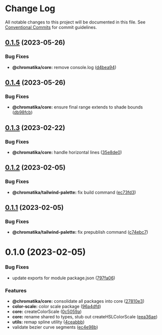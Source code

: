 # Change Log

All notable changes to this project will be documented in this file.
See [Conventional Commits](https://conventionalcommits.org) for commit guidelines.

## [0.1.5](https://github.com/tkofh/chromatika/compare/@chromatika/core@0.1.4...@chromatika/core@0.1.5) (2023-05-26)

### Bug Fixes

- **@chromatika/core:** remove console.log ([d4bea94](https://github.com/tkofh/chromatika/commit/d4bea940fe3982f1f0c93e97e9b0979973ece933))

## [0.1.4](https://github.com/tkofh/chromatika/compare/@chromatika/core@0.1.3...@chromatika/core@0.1.4) (2023-05-26)

### Bug Fixes

- **@chromatika/core:** ensure final range extends to shade bounds ([db98fcb](https://github.com/tkofh/chromatika/commit/db98fcbfb48b99a96613f622fc52b793c94d5d8c))

## [0.1.3](https://github.com/tkofh/chromatika/compare/@chromatika/core@0.1.2...@chromatika/core@0.1.3) (2023-02-22)

### Bug Fixes

- **@chromatika/core:** handle horizontal lines ([35e8de0](https://github.com/tkofh/chromatika/commit/35e8de096ad04bf5ec1a8fee716708a85d4bac07))

## [0.1.2](https://github.com/tkofh/chromatika/compare/@chromatika/core@0.1.1...@chromatika/core@0.1.2) (2023-02-05)

### Bug Fixes

- **@chromatika/tailwind-palette:** fix build command ([ec73fd3](https://github.com/tkofh/chromatika/commit/ec73fd359bd1a4d92d10a423ab2bf2952e29da29))

## [0.1.1](https://github.com/tkofh/chromatika/compare/@chromatika/core@0.1.0...@chromatika/core@0.1.1) (2023-02-05)

### Bug Fixes

- **@chromatika/tailwind-palette:** fix prepublish command ([c74ebc7](https://github.com/tkofh/chromatika/commit/c74ebc7abe2620fefec8443624c82894902c3e74))

# 0.1.0 (2023-02-05)

### Bug Fixes

- update exports for module package.json ([797fa06](https://github.com/tkofh/chromatika/commit/797fa06442ba98ddbc5961d197514b14dd78e313))

### Features

- **@chromatika/core:** consolidate all packages into core ([27810e3](https://github.com/tkofh/chromatika/commit/27810e35a1159bd6c48df3916f74fc4e1a59180c))
- **color-scale:** color scale package ([96a4dfd](https://github.com/tkofh/chromatika/commit/96a4dfde3728da255bb5cd9c1a5c71fa0f7383ce))
- **core:** createColorScale ([0c5059a](https://github.com/tkofh/chromatika/commit/0c5059abcf685d169d64900331e6759c09e14859))
- **core:** rename shared to types, stub out createHSLColorScale ([eea36ae](https://github.com/tkofh/chromatika/commit/eea36aef9a75b95e31f77f6d0c3de39f48960764))
- **utils:** remap spline utility ([4ceabbb](https://github.com/tkofh/chromatika/commit/4ceabbb5a29e0c797b31d08df627160c5e83bf9c))
- validate bezier curve segments ([ec4e98b](https://github.com/tkofh/chromatika/commit/ec4e98b83dfda406f24bc700239aafffecf3ad44))
